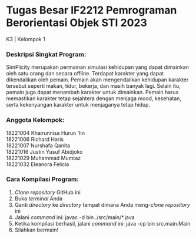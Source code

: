# Tugas Besar IF2212 Pemrograman Berorientasi Objek STI 2023
K3 | Kelompok 1

### Deskripsi Singkat Program:
SimPlicity merupakan permainan simulasi kehidupan yang dapat dimainkan oleh satu orang dan secara offline. Terdapat karakter yang dapat dikendalikan oleh pemain. Pemain akan mengendalikan kehidupan karakter tersebut seperti makan, tidur, bekerja, dan masih banyak lagi. Selain itu, pemain juga dapat menambah karakter untuk dimainkan. Pemain harus memastikan karakter tetap sejahtera dengan menjaga mood, kesehatan, serta kekenyangan karakter untuk menjaganya tetap hidup.

### Anggota Kelompok:
18221004 Khairunnisa Hurun 'Iin  
18221006 Richard Haris  
18221007 Nurshafa Qanita  
18221016 Justin Yusuf Abidjoko  
18221029 Muhammad Mumtaz  
18221032 Eleanora Felicia 

### Cara Kompilasi Program:
  1. _Clone repository_ GitHub ini
  2. Buka _terminal_ Anda
  3. Ganti _directory_ ke _directory_ tempat dimana Anda meng-_clone repository_ ini 
  5. Jalani _command_ ini: javac -d bin ./src/main/*.java
  6. Ketika kompilasi berhasil, jalani _command_ ini: java -cp bin src.main.Main
  7. Silahkan bermain!
